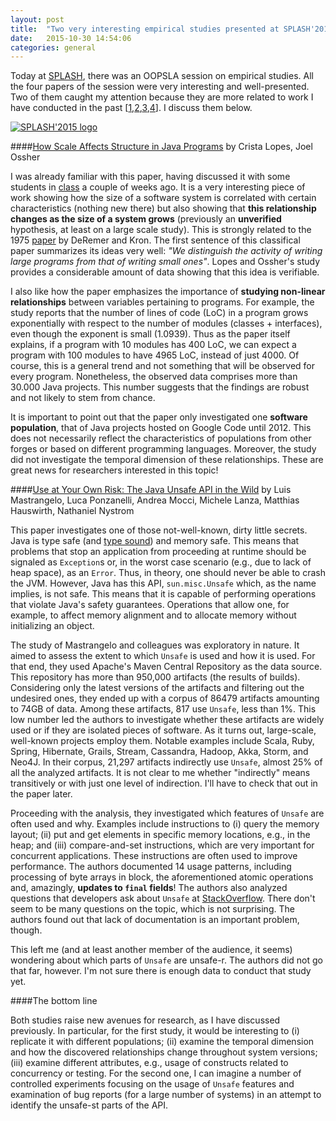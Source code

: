 ```yaml
---
layout: post
title:  "Two very interesting empirical studies presented at SPLASH'2015"
date:   2015-10-30 14:54:06
categories: general
---
```



Today at [SPLASH](http://www.splashcon.com), there was an OOPSLA session on empirical studies. All the four papers of the session were very interesting and well-presented. Two of them caught my attention because they are more related to work I have conducted in the past [[1](https://sites.google.com/a/cin.ufpe.br/castor/Pinto_2015_LSS_JSS.pdf?attredirects=0&d=1),[2](https://sites.google.com/a/cin.ufpe.br/castor/msr_2015_submitted.pdf?attredirects=0&d=1),[3](https://sites.google.com/a/cin.ufpe.br/castor/msr_2014_cr.pdf?attredirects=0&d=1),[4](https://sites.google.com/a/cin.ufpe.br/castor/Ebert_2015_ESE_JSS.pdf?attredirects=0&d=1)]. I discuss them below.

[![SPLASH'2015 logo](http://www.dynamic-languages-symposium.org/dls-15/media/splash15_logo.png "2015.splashcon.org")](http://2015.splashcon.org)


####[How Scale Affects Structure in Java Programs](http://dl.acm.org/citation.cfm?id=2814300&CFID=555774425&CFTOKEN=10047354) by Crista Lopes, Joel Ossher	

I was already familiar with this paper, having discussed it with some students in [class](http://twiki.cin.ufpe.br/twiki/bin/view/TAES/TAES2201502) a couple of weeks ago. It is a very interesting piece of work showing how the size of a software system is correlated with certain characteristics (nothing new there) but also showing that **this relationship changes as the size of a system grows** (previously an **unverified** hypothesis, at least on a large scale study). This is strongly related to the 1975 [paper](https://www.google.com/url?sa=t&rct=j&q=&esrc=s&source=web&cd=2&cad=rja&uact=8&ved=0CCgQFjABahUKEwjAmfvx8-rIAhWF1h4KHZCdAvY&url=http%3A%2F%2Fwww.cs.umd.edu%2Fclass%2Fspring2005%2Fcmsc838p%2FGeneral%2Fpitl.pdf&usg=AFQjCNH4ihfX6lE2HK9tVhJUm9-7lIEG4g&sig2=A_ORzeazyaS54QTxN63rbg) by DeRemer and Kron. The first sentence of this classifical paper summarizes its ideas very well: *"We distinguish the activity of writing large programs from that of writing small ones"*. Lopes and Ossher's study provides a considerable amount of data showing that this idea is verifiable. 

I also like how the paper emphasizes the importance of **studying non-linear relationships** between variables pertaining to programs. For example, the study reports that the number of lines of code (LoC) in a program grows exponentially with respect to the number of modules (classes + interfaces), even though the exponent is small (1.0939). Thus as the paper itself explains, if a program with 10 modules has 400 LoC, we can expect a program with 100 modules to have 4965 LoC, instead of just 4000. Of course, this is a general trend and not something that will be observed for every program. Nonetheless, the observed data comprises more than 30.000 Java projects. This number suggests that the findings are robust and not likely to stem from chance. 

It is important to point out that the paper only investigated one **software population**, that of Java projects hosted on Google Code until 2012. This does not necessarily reflect the characteristics of populations from other forges or based on different programming languages. Moreover, the study did not investigate the temporal dimension of these relationships. These are great news for researchers interested in this topic!


####[Use at Your Own Risk: The Java Unsafe API in the Wild](http://dl.acm.org/citation.cfm?id=2814313&CFID=555774425&CFTOKEN=10047354) by Luis Mastrangelo, Luca Ponzanelli, Andrea Mocci, Michele Lanza, Matthias Hauswirth, Nathaniel Nystrom

This paper investigates one of those not-well-known, dirty little secrets. Java is type safe (and [type sound](http://research.microsoft.com/apps/pubs/default.aspx?id=68466)) and memory safe. This means that problems that stop an application from proceeding at runtime should be signaled as ``Exception``s or, in the worst case scenario (e.g., due to lack of heap space), as an ``Error``. Thus, in theory, one should never be able to crash the JVM. However, Java has this API, ``sun.misc.Unsafe`` which, as the name implies, is not safe. This means that it is capable of performing operations that violate Java's safety guarantees. Operations that allow one, for example, to affect memory alignment and to allocate memory without initializing an object. 

The study of Mastrangelo and colleagues was exploratory in nature. It aimed to assess the extent to which ``Unsafe`` is used and how it is used. For that end, they used Apache's Maven Central Repository as the data source. This repository has more than 950,000 artifacts (the results of builds). Considering only the latest versions of the artifacts and filtering out the undesired ones, they ended up with a corpus of 86479 artifacts amounting to 74GB of data. Among these artifacts, 817 use ``Unsafe``, less than 1%. This low number led the authors to investigate whether these artifacts are widely used or if they are isolated pieces of software. As it turns out, large-scale, well-known projects employ them. Notable examples include Scala, Ruby, Spring, Hibernate, Grails, Stream, Cassandra, Hadoop, Akka, Storm, and Neo4J. In their corpus, 21,297 artifacts indirectly use ``Unsafe``, almost 25% of all the analyzed artifacts. It is not clear to me whether "indirectly" means transitively or with just one level of indirection. I'll have to check that out in the paper later. 

Proceeding with the analysis, they investigated which features of ``Unsafe`` are often used and why. Examples include instructions to (i) query the memory layout; (ii) put and get elements in specific memory locations, e.g., in the heap; and (iii) compare-and-set instructions, which are very important for concurrent applications. These instructions are often used to improve performance. The authors documented 14 usage patterns, including processing of byte arrays in block, the aforementioned atomic operations and, amazingly, **updates to ``final`` fields**! The authors also analyzed questions that developers ask about ``Unsafe`` at [StackOverflow](http://www.stackoverflow.com). There don't seem to be many questions on the topic, which is not surprising. The authors found out that lack of documentation is an important problem, though.

This left me (and at least another member of the audience, it seems) wondering about which parts of ``Unsafe`` are unsafe-r. The authors did not go that far, however. I'm not sure there is enough data to conduct that study yet.

####The bottom line

Both studies raise new avenues for research, as I have discussed previously. In particular, for the first study, it would be interesting to (i) replicate it with different populations; (ii) examine the temporal dimension and how the discovered relationships change throughout system versions; (iii) examine different attributes, e.g., usage of constructs related to concurrency or testing. For the second one, I can imagine a number of controlled experiments focusing on the usage of ``Unsafe`` features and examination of bug reports (for a large number of systems) in an attempt to identify the unsafe-st parts of the API.
